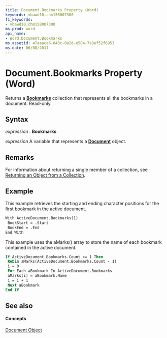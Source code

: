 ```yaml
---
title: Document.Bookmarks Property (Word)
keywords: vbawd10.chm158007300
f1_keywords:
- vbawd10.chm158007300
ms.prod: word
api_name:
- Word.Document.Bookmarks
ms.assetid: 47aaace6-843c-0a2d-e584-7a8ef52f6953
ms.date: 06/08/2017
---
```



# Document.Bookmarks Property (Word)

Returns a  **[Bookmarks](Word.bookmarks.md)** collection that represents all the bookmarks in a document. Read-only.


## Syntax

 _expression_ . **Bookmarks**

 _expression_ A variable that represents a **[Document](Word.Document.md)** object.


## Remarks

For information about returning a single member of a collection, see [Returning an Object from a Collection](http://msdn.microsoft.com/library/28f76384-f495-9640-a7c8-10ada3fac727%28Office.15%29.aspx).


## Example

This example retrieves the starting and ending character positions for the first bookmark in the active document.


```vb
With ActiveDocument.Bookmarks(1) 
 BookStart = .Start 
 BookEnd = .End 
End With
```

This example uses the aMarks() array to store the name of each bookmark contained in the active document.




```vb
If ActiveDocument.Bookmarks.Count >= 1 Then 
 ReDim aMarks(ActiveDocument.Bookmarks.Count - 1) 
 i = 0 
 For Each aBookmark In ActiveDocument.Bookmarks 
 aMarks(i) = aBookmark.Name 
 i = i + 1 
 Next aBookmark 
End If
```


## See also


#### Concepts


[Document Object](Word.Document.md)

